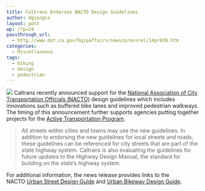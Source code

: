 ```yaml
---
title: Caltrans Endorses NACTO Design Guidelines
author: dgiongco
layout: post
wp: /?p=24
passthrough_url:
  - http://www.dot.ca.gov/hq/paffairs/news/pressrel/14pr036.htm
categories:
  - Miscellaneous
tags:
  - biking
  - design
  - pedestrian
---
```

![][1] 
Caltrans recently announced support for the <a target="_blank" href="http://nacto.org">National Association of City Transportation Officials (NACTO)</a> design guidelines which includes innovations such as buffered bike lanes and improved pedestrian walkways. The timing of this announcement further supports agencies putting together projects for the <a target="_blank" href="http://www.catc.ca.gov/programs/ATP.htm">Active Transportation Program</a>.

> All streets within cities and towns may use the new guidelines. In addition to endorsing the new guidelines for local streets and roads, these guidelines can be referenced for city streets that are part of the state highway system. Caltrans is also evaluating the guidelines for future updates to the Highway Design Manual, the standard for building on the state’s highway system.

For additional information, the news release provides links to the NACTO&nbsp;<span><a href="http://nacto.org/usdg/">Urban Street Design Guide</a>&nbsp;and&nbsp;</span>[<span>Urban Bikeway Design Guide</span>][2]<span>.</span>

 [1]: http://localhost:8888/wp-content/uploads/2014/04/img.jpg
 [2]: http://nacto.org/cities-for-cycling/design-guide/